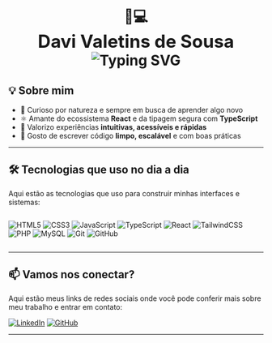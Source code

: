 <h1 align="center">
  🚀💻 <br>
  <span style="font-size: 35px;">Davi Valetins de Sousa</span> <br>
  <img src="https://readme-typing-svg.herokuapp.com?font=Fira+Code&duration=2000&pause=1000&center=true&vCenter=true&width=435&lines=Desenvolvedor+Front-End;HTML%2C+CSS%2C+JS%2C+PHP+e+MySQL;Versionamento+com+Git+e+GitHub" alt="Typing SVG" />
</h1>


## 💡 Sobre mim

- 🚀 Curioso por natureza e sempre em busca de aprender algo novo
- ⚛️ Amante do ecossistema **React** e da tipagem segura com **TypeScript**
- 🎨 Valorizo experiências **intuitivas, acessíveis e rápidas**
- 🔧 Gosto de escrever código **limpo, escalável** e com boas práticas

---

## 🛠️ Tecnologias que uso no dia a dia

Aqui estão as tecnologias que uso para construir minhas interfaces e sistemas:

<div style="display: flex; flex-wrap: wrap; gap: 8px; justify-content: center;">

![HTML5](https://img.shields.io/badge/-HTML5-E34F26?logo=html5&logoColor=white&style=for-the-badge)
![CSS3](https://img.shields.io/badge/-CSS3-1572B6?logo=css3&logoColor=white&style=for-the-badge)
![JavaScript](https://img.shields.io/badge/-JavaScript-F7DF1E?logo=javascript&logoColor=black&style=for-the-badge)
![TypeScript](https://img.shields.io/badge/-TypeScript-3178C6?logo=typescript&logoColor=white&style=for-the-badge)
![React](https://img.shields.io/badge/-React-61DAFB?logo=react&logoColor=white&style=for-the-badge)
![TailwindCSS](https://img.shields.io/badge/-TailwindCSS-38B2AC?logo=tailwind-css&logoColor=white&style=for-the-badge)
![PHP](https://img.shields.io/badge/-PHP-777BB4?logo=php&logoColor=white&style=for-the-badge)
![MySQL](https://img.shields.io/badge/-MySQL-4479A1?logo=mysql&logoColor=white&style=for-the-badge)
![Git](https://img.shields.io/badge/-Git-F05032?logo=git&logoColor=white&style=for-the-badge)
![GitHub](https://img.shields.io/badge/-GitHub-181717?logo=github&logoColor=white&style=for-the-badge)

</div>

---

## 📫 Vamos nos conectar?

Aqui estão meus links de redes sociais onde você pode conferir mais sobre meu trabalho e entrar em contato:

[![LinkedIn](https://img.shields.io/badge/-LinkedIn-0077B5?logo=linkedin&logoColor=white&style=for-the-badge)](https://linkedin.com/in/davivalentinn)
[![GitHub](https://img.shields.io/badge/-Meu%20GitHub-181717?logo=github&logoColor=white&style=for-the-badge)](https://github.com/davivalentinn)

---


